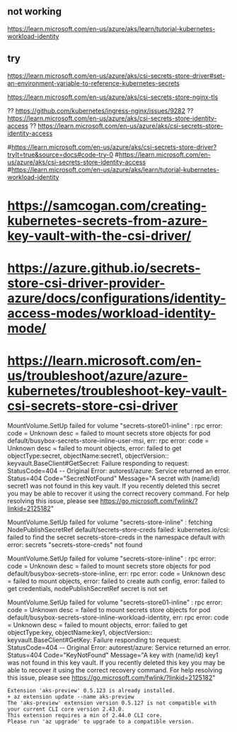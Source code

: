 
## not working
https://learn.microsoft.com/en-us/azure/aks/learn/tutorial-kubernetes-workload-identity

## try
https://learn.microsoft.com/en-us/azure/aks/csi-secrets-store-driver#set-an-environment-variable-to-reference-kubernetes-secrets

https://learn.microsoft.com/en-us/azure/aks/csi-secrets-store-nginx-tls

?? https://github.com/kubernetes/ingress-nginx/issues/9282
?? https://learn.microsoft.com/en-us/azure/aks/csi-secrets-store-identity-access
?? https://learn.microsoft.com/en-us/azure/aks/csi-secrets-store-identity-access



#https://learn.microsoft.com/en-us/azure/aks/csi-secrets-store-driver?tryIt=true&source=docs#code-try-0
#https://learn.microsoft.com/en-us/azure/aks/csi-secrets-store-identity-access
#https://learn.microsoft.com/en-us/azure/aks/learn/tutorial-kubernetes-workload-identity 


# https://samcogan.com/creating-kubernetes-secrets-from-azure-key-vault-with-the-csi-driver/
# https://azure.github.io/secrets-store-csi-driver-provider-azure/docs/configurations/identity-access-modes/workload-identity-mode/
# https://learn.microsoft.com/en-us/troubleshoot/azure/azure-kubernetes/troubleshoot-key-vault-csi-secrets-store-csi-driver




MountVolume.SetUp failed for volume "secrets-store01-inline" : rpc error: code = Unknown desc = failed to mount secrets store objects for pod default/busybox-secrets-store-inline-user-msi, err: rpc error: code = Unknown desc = failed to mount objects, error: failed to get objectType:secret, objectName:secret1, objectVersion:: keyvault.BaseClient#GetSecret: Failure responding to request: StatusCode=404 -- Original Error: autorest/azure: Service returned an error. Status=404 Code="SecretNotFound" Message="A secret with (name/id) secret1 was not found in this key vault. If you recently deleted this secret you may be able to recover it using the correct recovery command. For help resolving this issue, please see https://go.microsoft.com/fwlink/?linkid=2125182"


MountVolume.SetUp failed for volume "secrets-store-inline" : fetching NodePublishSecretRef default/secrets-store-creds failed: kubernetes.io/csi: failed to find the secret secrets-store-creds in the namespace default with error: secrets "secrets-store-creds" not found



MountVolume.SetUp failed for volume "secrets-store-inline" : rpc error: code = Unknown desc = failed to mount secrets store objects for pod default/busybox-secrets-store-inline, err: rpc error: code = Unknown desc = failed to mount objects, error: failed to create auth config, error: failed to get credentials, nodePublishSecretRef secret is not set

MountVolume.SetUp failed for volume "secrets-store01-inline" : rpc error: code = Unknown desc = failed to mount secrets store objects for pod default/busybox-secrets-store-inline-workload-identity, err: rpc error: code = Unknown desc = failed to mount objects, error: failed to get objectType:key, objectName:key1, objectVersion:: keyvault.BaseClient#GetKey: Failure responding to request: StatusCode=404 -- Original Error: autorest/azure: Service returned an error. Status=404 Code="KeyNotFound" Message="A key with (name/id) key1 was not found in this key vault. If you recently deleted this key you may be able to recover it using the correct recovery command. For help resolving this issue, please see https://go.microsoft.com/fwlink/?linkid=2125182"


```
Extension 'aks-preview' 0.5.123 is already installed.
+ az extension update --name aks-preview
The 'aks-preview' extension version 0.5.127 is not compatible with your current CLI core version 2.43.0.
This extension requires a min of 2.44.0 CLI core.
Please run 'az upgrade' to upgrade to a compatible version.
```